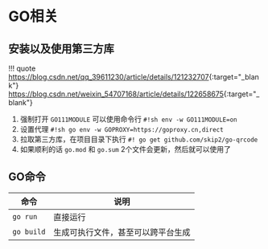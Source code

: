 # GO相关

## 安装以及使用第三方库

!!! quote
    <https://blog.csdn.net/qq_39611230/article/details/121232707>{:target="_blank"}
    <https://blog.csdn.net/weixin_54707168/article/details/122658675>{:target="_blank"}

1.  强制打开 `GO111MODULE` 可以使用命令行 `#!sh env -w GO111MODULE=on`
2.  设置代理 `#!sh go env -w GOPROXY=https://goproxy.cn,direct`
3.  拉取第三方库，在项目目录下执行 `#! go get github.com/skip2/go-qrcode`
4.  如果顺利的话 `go.mod` 和 `go.sum` 2个文件会更新，然后就可以使用了


## GO命令

| 命令       | 说明                               |
| ---------- | ---------------------------------- |
| `go run`   | 直接运行                           |
| `go build` | 生成可执行文件，甚至可以跨平台生成 |